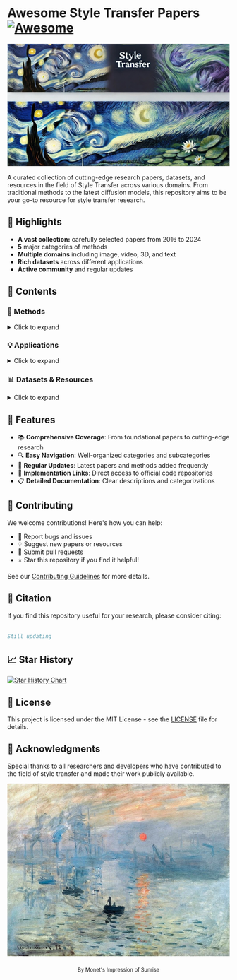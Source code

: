 # Awesome Style Transfer Papers [![Awesome](https://awesome.re/badge.svg)](https://awesome.re)

<p align="center">
  <img src="assets/banner.jpg" alt="Style Transfer Banner">
</p>

A curated collection of cutting-edge research papers, datasets, and resources in the field of Style Transfer across various domains. From traditional methods to the latest diffusion models, this repository aims to be your go-to resource for style transfer research.


## 🚀 Highlights

- **A vast collection:** carefully selected papers from 2016 to 2024
- **5** major categories of methods
- **Multiple domains** including image, video, 3D, and text
- **Rich datasets** across different applications
- **Active community** and regular updates

## 📑 Contents

### 🎨 Methods
<details>
<summary>Click to expand</summary>

- [Traditional Methods](Methods/traditional.md) - Classical approaches to style transfer
- [GAN-based Methods](Methods/gan.md) - Generative adversarial network approaches
- [VAE-based Methods](Methods/vae.md) - Variational autoencoder methods
- [Diffusion-based Methods](Methods/Diffusion.md) - Latest advances in diffusion models
</details>

### 💡 Applications
<details>
<summary>Click to expand</summary>

- [Text Style Transfer](application/text.md) - Natural language style transformation
- [Video Style Transfer](application/video.md) - Temporal coherent style transfer
- [3D Style Transfer](application/3d.md) - Style transfer in 3D space
- [Domain Adaptation](application/domain.md) - Cross-domain style adaptation
- [Portrait Style Transfer](application/portrait.md) - Human portrait stylization
</details>

### 📊 Datasets & Resources
<details>
<summary>Click to expand</summary>

- [Image Datasets](dataset/image_dataset.md)
- [Video Datasets](dataset/video_dataset.md)
- [3D Datasets](dataset/3d_dataset.md)
- [Text Datasets](dataset/text_dataset.md)
- [Domain Datasets](dataset/domain_dataset.md)
</details>


## 🌟 Features

- 📚 **Comprehensive Coverage**: From foundational papers to cutting-edge research
- 🔍 **Easy Navigation**: Well-organized categories and subcategories
- 🔄 **Regular Updates**: Latest papers and methods added frequently
- 🔗 **Implementation Links**: Direct access to official code repositories
- 📋 **Detailed Documentation**: Clear descriptions and categorizations

## 🤝 Contributing

We welcome contributions! Here's how you can help:

- 🐛 Report bugs and issues
- 💡 Suggest new papers or resources
- 🔧 Submit pull requests
- ⭐ Star this repository if you find it helpful!

See our [Contributing Guidelines](CONTRIBUTING.md) for more details.

## 📖 Citation

If you find this repository useful for your research, please consider citing:

```bibtex

Still updating

```

## 📈 Star History

[![Star History Chart](https://api.star-history.com/svg?repos=neptune-T/Awesome-Style-Transfer&type=Date)](https://star-history.com/#neptune-T/Awesome-Style-Transfer&Date)

## 📄 License

This project is licensed under the MIT License - see the [LICENSE](LICENSE) file for details.

## 🙏 Acknowledgments

Special thanks to all researchers and developers who have contributed to the field of style transfer and made their work publicly available.

<p align="center">
  <img src="assets/impression-sunrise.jpg" alt="Footer" width="800px"/>
</p>

<div align="center">
  <sub>By Monet's Impression of Sunrise</sub>
</div>